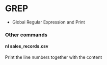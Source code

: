 # GREP 
* Global Regular Expression and Print

### Other commands

#### nl sales_records.csv 
Print the line numbers together with the content
